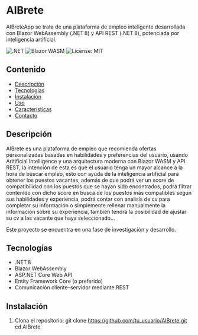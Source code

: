 # AIBrete

AIBreteApp se trata de una plataforma de empleo inteligente desarrollada con Blazor WebAssembly (.NET 8) y API REST (.NET 8), potenciada por inteligencia artificial.

![.NET](https://img.shields.io/badge/.NET-8-blue)
![Blazor WASM](https://img.shields.io/badge/Blazor-WASM-lightblue)
![License: MIT](https://img.shields.io/badge/License-MIT-green)

## Contenido
- [Descripción](#descripción)
- [Tecnologías](#tecnologías)
- [Instalación](#instalación)
- [Uso](#uso)
- [Características](#características)
- [Contacto](#contacto)

## Descripción
AIBrete es una plataforma de empleo que recomienda ofertas personalizadas basadas en habilidades y preferencias del usuario, usando Aritificial Intelligence y una arquitectura moderna con Blazor WASM y API REST,
la intención de esta es que el usuario tenga un mayor alcance a la hora de buscar empleo, esto con ayuda de la inteligencia artificial para obtener los puestos vacantes, 
además de que podrá ver un score de compatibilidad con los puestos que se hayan sido encontrados, podrá filtrar contenido con dicho score en busca de los puestos más compatibles
según sus habilidades y experiencia, podrá contar con analisís de cv para completar su información o simplemente rellenar manualmente la información sobre su experiencia, también 
tendrá la posibilidad de ajustar su cv a las vacante que haya seleccionado...

Este proyecto se encuentra en una fase de investigación y desarrollo.

## Tecnologías
- .NET 8
- Blazor WebAssembly
- ASP.NET Core Web API
- Entity Framework Core (o preferido)
- Comunicación cliente–servidor mediante REST

## Instalación
1. Clona el repositorio:
   git clone https://github.com/tu_usuario/AIBrete.git
   cd AIBrete

##
